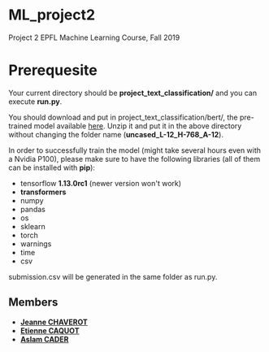 # ML_project2
Project 2 EPFL Machine Learning Course, Fall 2019

# Prerequesite
Your current directory should be __project_text_classification/__ and you can execute __run.py__.

You should download and put in project_text_classification/bert/, the pre-trained model available [here](https://storage.googleapis.com/bert_models/2018_10_18/uncased_L-12_H-768_A-12.zip). Unzip it and put it in the above directory without changing the folder name (__uncased_L-12_H-768_A-12__).

In order to successfully train the model (might take several hours even with a Nvidia P100), please make sure to have the following libraries (all of them can be installed with __pip__):

* tensorflow **1.13.0rc1** (newer version won't work)
* **transformers**
* numpy
* pandas
* os
* sklearn
* torch
* warnings
* time
* csv


submission.csv will be generated in the same folder as run.py.

## Members
* [**Jeanne CHAVEROT**](jeanne.chaverot@epfl.ch)
* [**Etienne CAQUOT**](etienne.caquot@epfl.ch)
* [**Aslam CADER**](aslam.cader@epfl.ch)
